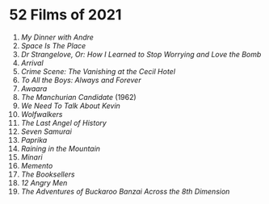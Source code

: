 # 52 Films of 2021

1. *My Dinner with Andre*
2. *Space Is The Place*
3. *Dr Strangelove, Or: How I Learned to Stop Worrying and Love the Bomb*
4. *Arrival*
5. *Crime Scene: The Vanishing at the Cecil Hotel*
6. *To All the Boys: Always and Forever*
7. *Awaara*
8. *The Manchurian Candidate* (1962)
9. *We Need To Talk About Kevin*
10. *Wolfwalkers*
11. *The Last Angel of History*
12. *Seven Samurai*
13. *Paprika*
14. *Raining in the Mountain*
15. *Minari*
16. *Memento*
17. *The Booksellers*
18. *12 Angry Men*
19. *The Adventures of Buckaroo Banzai Across the 8th Dimension*
